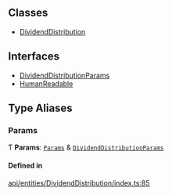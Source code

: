 ## Classes

- [DividendDistribution](../../../Classes/API/Entities/DividendDistribution/DividendDistribution.md)

## Interfaces

- [DividendDistributionParams](../../../Interfaces/API/Entities/DividendDistribution/DividendDistributionParams.md)
- [HumanReadable](../../../Interfaces/API/Entities/DividendDistribution/HumanReadable.md)

## Type Aliases

### Params

Ƭ **Params**: [`Params`](../../../Interfaces/API/Entities/CorporateAction/Params.md) & [`DividendDistributionParams`](../../../Interfaces/API/Entities/DividendDistribution/DividendDistributionParams.md)

#### Defined in

[api/entities/DividendDistribution/index.ts:85](https://github.com/PolymeshAssociation/polymesh-sdk/blob/15be87e8/src/api/entities/DividendDistribution/index.ts#L85)
